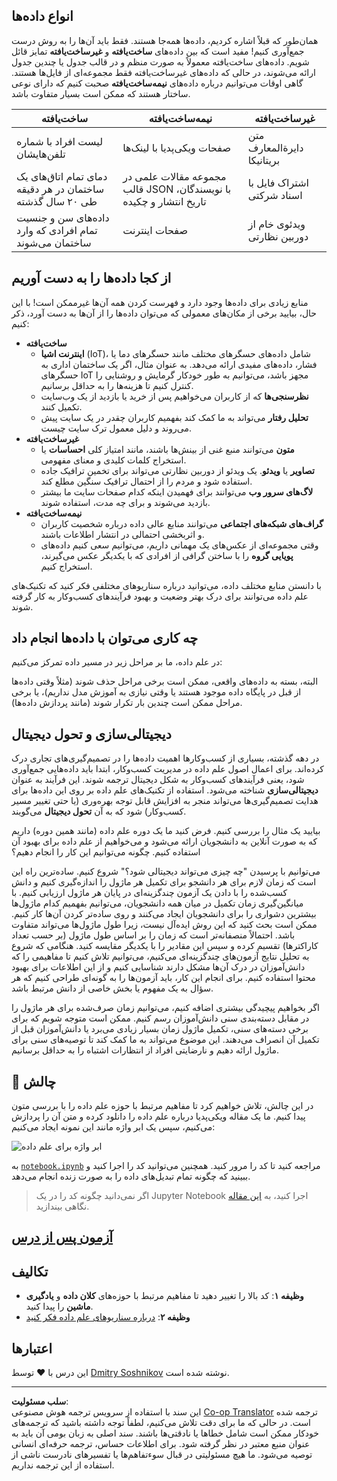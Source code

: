 <!--
CO_OP_TRANSLATOR_METADATA:
{
  "original_hash": "a0516588d172f82f35f7a0d4a001e5d0",
  "translation_date": "2025-09-05T14:23:50+00:00",
  "source_file": "1-Introduction/01-defining-data-science/README.md",
  "language_code": "fa"
}
-->
## انواع داده‌ها

همان‌طور که قبلاً اشاره کردیم، داده‌ها همه‌جا هستند. فقط باید آن‌ها را به روش درست جمع‌آوری کنیم! مفید است که بین داده‌های **ساخت‌یافته** و **غیرساخت‌یافته** تمایز قائل شویم. داده‌های ساخت‌یافته معمولاً به صورت منظم و در قالب جدول یا چندین جدول ارائه می‌شوند، در حالی که داده‌های غیرساخت‌یافته فقط مجموعه‌ای از فایل‌ها هستند. گاهی اوقات می‌توانیم درباره داده‌های **نیمه‌ساخت‌یافته** صحبت کنیم که دارای نوعی ساختار هستند که ممکن است بسیار متفاوت باشد.

| ساخت‌یافته                                                                   | نیمه‌ساخت‌یافته                                                                                 | غیرساخت‌یافته                            |
| ----------------------------------------------------------------------------- | ----------------------------------------------------------------------------------------------- | ---------------------------------------- |
| لیست افراد با شماره تلفن‌هایشان                                              | صفحات ویکی‌پدیا با لینک‌ها                                                                      | متن دایرة‌المعارف بریتانیکا             |
| دمای تمام اتاق‌های یک ساختمان در هر دقیقه طی ۲۰ سال گذشته                     | مجموعه مقالات علمی در قالب JSON با نویسندگان، تاریخ انتشار و چکیده                              | اشتراک فایل با اسناد شرکتی               |
| داده‌های سن و جنسیت تمام افرادی که وارد ساختمان می‌شوند                       | صفحات اینترنت                                                                                   | ویدئوی خام از دوربین نظارتی              |

## از کجا داده‌ها را به دست آوریم

منابع زیادی برای داده‌ها وجود دارد و فهرست کردن همه آن‌ها غیرممکن است! با این حال، بیایید برخی از مکان‌های معمولی که می‌توان داده‌ها را از آن‌ها به دست آورد، ذکر کنیم:

* **ساخت‌یافته**
  - **اینترنت اشیا** (IoT)، شامل داده‌های حسگرهای مختلف مانند حسگرهای دما یا فشار، داده‌های مفیدی ارائه می‌دهد. به عنوان مثال، اگر یک ساختمان اداری به حسگرهای IoT مجهز باشد، می‌توانیم به طور خودکار گرمایش و روشنایی را کنترل کنیم تا هزینه‌ها را به حداقل برسانیم.
  - **نظرسنجی‌ها** که از کاربران می‌خواهیم پس از خرید یا بازدید از یک وب‌سایت تکمیل کنند.
  - **تحلیل رفتار** می‌تواند به ما کمک کند بفهمیم کاربران چقدر در یک سایت پیش می‌روند و دلیل معمول ترک سایت چیست.
* **غیرساخت‌یافته**
  - **متون** می‌توانند منبع غنی از بینش‌ها باشند، مانند امتیاز کلی **احساسات** یا استخراج کلمات کلیدی و معنای مفهومی.
  - **تصاویر** یا **ویدئو**. یک ویدئو از دوربین نظارتی می‌تواند برای تخمین ترافیک جاده استفاده شود و مردم را از احتمال ترافیک سنگین مطلع کند.
  - **لاگ‌های سرور وب** می‌توانند برای فهمیدن اینکه کدام صفحات سایت ما بیشتر بازدید می‌شوند و برای چه مدت، استفاده شوند.
* **نیمه‌ساخت‌یافته**
  - **گراف‌های شبکه‌های اجتماعی** می‌توانند منابع عالی داده درباره شخصیت کاربران و اثربخشی احتمالی در انتشار اطلاعات باشند.
  - وقتی مجموعه‌ای از عکس‌های یک مهمانی داریم، می‌توانیم سعی کنیم داده‌های **پویایی گروه** را با ساختن گرافی از افرادی که با یکدیگر عکس می‌گیرند، استخراج کنیم.

با دانستن منابع مختلف داده، می‌توانید درباره سناریوهای مختلفی فکر کنید که تکنیک‌های علم داده می‌توانند برای درک بهتر وضعیت و بهبود فرآیندهای کسب‌وکار به کار گرفته شوند.

## چه کاری می‌توان با داده‌ها انجام داد

در علم داده، ما بر مراحل زیر در مسیر داده تمرکز می‌کنیم:

البته، بسته به داده‌های واقعی، ممکن است برخی مراحل حذف شوند (مثلاً وقتی داده‌ها از قبل در پایگاه داده موجود هستند یا وقتی نیازی به آموزش مدل نداریم)، یا برخی مراحل ممکن است چندین بار تکرار شوند (مانند پردازش داده‌ها).

## دیجیتالی‌سازی و تحول دیجیتال

در دهه گذشته، بسیاری از کسب‌وکارها اهمیت داده‌ها را در تصمیم‌گیری‌های تجاری درک کرده‌اند. برای اعمال اصول علم داده در مدیریت کسب‌وکار، ابتدا باید داده‌هایی جمع‌آوری شود، یعنی فرآیندهای کسب‌وکار به شکل دیجیتال ترجمه شوند. این فرآیند به عنوان **دیجیتالی‌سازی** شناخته می‌شود. استفاده از تکنیک‌های علم داده بر روی این داده‌ها برای هدایت تصمیم‌گیری‌ها می‌تواند منجر به افزایش قابل توجه بهره‌وری (یا حتی تغییر مسیر کسب‌وکار) شود که به آن **تحول دیجیتال** می‌گویند.

بیایید یک مثال را بررسی کنیم. فرض کنید ما یک دوره علم داده (مانند همین دوره) داریم که به صورت آنلاین به دانشجویان ارائه می‌شود و می‌خواهیم از علم داده برای بهبود آن استفاده کنیم. چگونه می‌توانیم این کار را انجام دهیم؟

می‌توانیم با پرسیدن "چه چیزی می‌تواند دیجیتالی شود؟" شروع کنیم. ساده‌ترین راه این است که زمان لازم برای هر دانشجو برای تکمیل هر ماژول را اندازه‌گیری کنیم و دانش کسب‌شده را با دادن یک آزمون چندگزینه‌ای در پایان هر ماژول ارزیابی کنیم. با میانگین‌گیری زمان تکمیل در میان همه دانشجویان، می‌توانیم بفهمیم کدام ماژول‌ها بیشترین دشواری را برای دانشجویان ایجاد می‌کنند و روی ساده‌تر کردن آن‌ها کار کنیم.
ممکن است بحث کنید که این روش ایده‌آل نیست، زیرا طول ماژول‌ها می‌تواند متفاوت باشد. احتمالاً منصفانه‌تر است که زمان را بر اساس طول ماژول (بر حسب تعداد کاراکترها) تقسیم کرده و سپس این مقادیر را با یکدیگر مقایسه کنید.
هنگامی که شروع به تحلیل نتایج آزمون‌های چندگزینه‌ای می‌کنیم، می‌توانیم تلاش کنیم تا مفاهیمی را که دانش‌آموزان در درک آن‌ها مشکل دارند شناسایی کنیم و از این اطلاعات برای بهبود محتوا استفاده کنیم. برای انجام این کار، باید آزمون‌ها را به گونه‌ای طراحی کنیم که هر سؤال به یک مفهوم یا بخش خاصی از دانش مرتبط باشد.

اگر بخواهیم پیچیدگی بیشتری اضافه کنیم، می‌توانیم زمان صرف‌شده برای هر ماژول را در مقابل دسته‌بندی سنی دانش‌آموزان رسم کنیم. ممکن است متوجه شویم که برای برخی دسته‌های سنی، تکمیل ماژول زمان بسیار زیادی می‌برد یا دانش‌آموزان قبل از تکمیل آن انصراف می‌دهند. این موضوع می‌تواند به ما کمک کند تا توصیه‌های سنی برای ماژول ارائه دهیم و نارضایتی افراد از انتظارات اشتباه را به حداقل برسانیم.

## 🚀 چالش

در این چالش، تلاش خواهیم کرد تا مفاهیم مرتبط با حوزه علم داده را با بررسی متون پیدا کنیم. ما یک مقاله ویکی‌پدیا درباره علم داده را دانلود کرده و متن آن را پردازش می‌کنیم، سپس یک ابر واژه مانند این نمونه ایجاد می‌کنیم:

![ابر واژه برای علم داده](../../../../1-Introduction/01-defining-data-science/images/ds_wordcloud.png)

به [`notebook.ipynb`](../../../../../../../../../1-Introduction/01-defining-data-science/notebook.ipynb ':ignore') مراجعه کنید تا کد را مرور کنید. همچنین می‌توانید کد را اجرا کنید و ببینید که چگونه تمام تبدیل‌های داده را به صورت زنده انجام می‌دهد.

> اگر نمی‌دانید چگونه کد را در یک Jupyter Notebook اجرا کنید، به [این مقاله](https://soshnikov.com/education/how-to-execute-notebooks-from-github/) نگاهی بیندازید.

## [آزمون پس از درس](https://ff-quizzes.netlify.app/en/ds/quiz/1)

## تکالیف

* **وظیفه ۱**: کد بالا را تغییر دهید تا مفاهیم مرتبط با حوزه‌های **کلان داده** و **یادگیری ماشین** را پیدا کنید.
* **وظیفه ۲**: [درباره سناریوهای علم داده فکر کنید](assignment.md)

## اعتبارها

این درس با ♥️ توسط [Dmitry Soshnikov](http://soshnikov.com) نوشته شده است.

---

**سلب مسئولیت**:  
این سند با استفاده از سرویس ترجمه هوش مصنوعی [Co-op Translator](https://github.com/Azure/co-op-translator) ترجمه شده است. در حالی که ما برای دقت تلاش می‌کنیم، لطفاً توجه داشته باشید که ترجمه‌های خودکار ممکن است شامل خطاها یا نادقتی‌ها باشند. سند اصلی به زبان بومی آن باید به عنوان منبع معتبر در نظر گرفته شود. برای اطلاعات حساس، ترجمه حرفه‌ای انسانی توصیه می‌شود. ما هیچ مسئولیتی در قبال سوءتفاهم‌ها یا تفسیرهای نادرست ناشی از استفاده از این ترجمه نداریم.